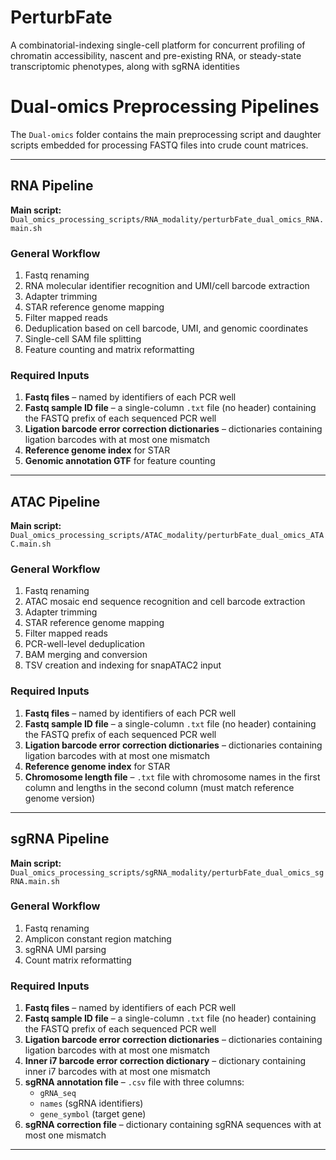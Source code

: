 # PerturbFate
A combinatorial-indexing single-cell platform for concurrent profiling of chromatin accessibility, nascent and pre-existing RNA, or steady-state transcriptomic phenotypes, along with sgRNA identities

# Dual-omics Preprocessing Pipelines

The `Dual-omics` folder contains the main preprocessing script and daughter scripts embedded for processing FASTQ files into crude count matrices.

---

## RNA Pipeline

**Main script:**  
`Dual_omics_processing_scripts/RNA_modality/perturbFate_dual_omics_RNA.main.sh`

### General Workflow
1. Fastq renaming  
2. RNA molecular identifier recognition and UMI/cell barcode extraction  
3. Adapter trimming  
4. STAR reference genome mapping  
5. Filter mapped reads  
6. Deduplication based on cell barcode, UMI, and genomic coordinates  
7. Single-cell SAM file splitting  
8. Feature counting and matrix reformatting  

### Required Inputs
1. **Fastq files** – named by identifiers of each PCR well  
2. **Fastq sample ID file** – a single-column `.txt` file (no header) containing the FASTQ prefix of each sequenced PCR well  
3. **Ligation barcode error correction dictionaries** – dictionaries containing ligation barcodes with at most one mismatch  
4. **Reference genome index** for STAR  
5. **Genomic annotation GTF** for feature counting  

---

## ATAC Pipeline

**Main script:**  
`Dual_omics_processing_scripts/ATAC_modality/perturbFate_dual_omics_ATAC.main.sh`

### General Workflow
1. Fastq renaming  
2. ATAC mosaic end sequence recognition and cell barcode extraction  
3. Adapter trimming  
4. STAR reference genome mapping  
5. Filter mapped reads  
6. PCR-well-level deduplication  
7. BAM merging and conversion  
8. TSV creation and indexing for snapATAC2 input  

### Required Inputs
1. **Fastq files** – named by identifiers of each PCR well  
2. **Fastq sample ID file** – a single-column `.txt` file (no header) containing the FASTQ prefix of each sequenced PCR well  
3. **Ligation barcode error correction dictionaries** – dictionaries containing ligation barcodes with at most one mismatch  
4. **Reference genome index** for STAR  
5. **Chromosome length file** – `.txt` file with chromosome names in the first column and lengths in the second column (must match reference genome version)  

---

## sgRNA Pipeline

**Main script:**  
`Dual_omics_processing_scripts/sgRNA_modality/perturbFate_dual_omics_sgRNA.main.sh`

### General Workflow
1. Fastq renaming  
2. Amplicon constant region matching  
3. sgRNA UMI parsing  
4. Count matrix reformatting  

### Required Inputs
1. **Fastq files** – named by identifiers of each PCR well  
2. **Fastq sample ID file** – a single-column `.txt` file (no header) containing the FASTQ prefix of each sequenced PCR well  
3. **Ligation barcode error correction dictionaries** – dictionaries containing ligation barcodes with at most one mismatch  
4. **Inner i7 barcode error correction dictionary** – dictionary containing inner i7 barcodes with at most one mismatch  
5. **sgRNA annotation file** – `.csv` file with three columns:  
   - `gRNA_seq`  
   - `names` (sgRNA identifiers)  
   - `gene_symbol` (target gene)  
6. **sgRNA correction file** – dictionary containing sgRNA sequences with at most one mismatch  

---
